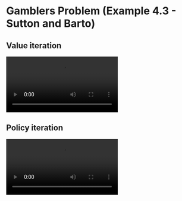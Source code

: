 # Gamblers Problem (Example 4.3 - Sutton and Barto)

## Value iteration
![Watch the video](https://user-images.githubusercontent.com/22523245/112656204-7288df80-8e51-11eb-8111-323d1be1cd92.mp4)

## Policy iteration
![Watch the video](https://user-images.githubusercontent.com/22523245/112657244-83862080-8e52-11eb-8ef2-09ab34798197.mp4)

